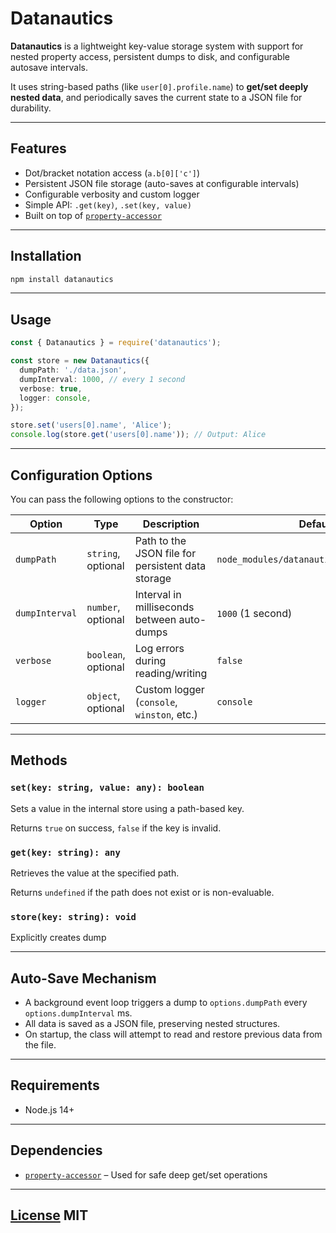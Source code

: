 # Datanautics

**Datanautics** is a lightweight key-value storage system with support for nested property access, persistent dumps to disk, and configurable autosave intervals.

It uses string-based paths (like `user[0].profile.name`) to **get/set deeply nested data**, and periodically saves the current state to a JSON file for durability.

---

## Features

- Dot/bracket notation access (`a.b[0]['c']`)
- Persistent JSON file storage (auto-saves at configurable intervals)
- Configurable verbosity and custom logger
- Simple API: `.get(key)`, `.set(key, value)`
- Built on top of [`property-accessor`](https://npmjs.com/package/property-accessor)

---

## Installation

```bash
npm install datanautics
```

---

## Usage

```ts
const { Datanautics } = require('datanautics');

const store = new Datanautics({
  dumpPath: './data.json',
  dumpInterval: 1000, // every 1 second
  verbose: true,
  logger: console,
});

store.set('users[0].name', 'Alice');
console.log(store.get('users[0].name')); // Output: Alice
```

---

## Configuration Options

You can pass the following options to the constructor:

| Option         | Type                | Description                                       | Default                                   |
| -------------- | ------------------- | ------------------------------------------------- | ----------------------------------------- |
| `dumpPath`     | `string`, optional  | Path to the JSON file for persistent data storage | `node_modules/datanautics/data/data.json` |
| `dumpInterval` | `number`, optional  | Interval in milliseconds between auto-dumps       | `1000` (1 second)                         |
| `verbose`      | `boolean`, optional | Log errors during reading/writing                 | `false`                                   |
| `logger`       | `object`, optional  | Custom logger (`console`, `winston`, etc.)        | `console`                                 |

---

## Methods

### `set(key: string, value: any): boolean`

Sets a value in the internal store using a path-based key.

Returns `true` on success, `false` if the key is invalid.

### `get(key: string): any`

Retrieves the value at the specified path.

Returns `undefined` if the path does not exist or is non-evaluable.

### `store(key: string): void`

Explicitly creates dump

---

## Auto-Save Mechanism

- A background event loop triggers a dump to `options.dumpPath` every `options.dumpInterval` ms.
- All data is saved as a JSON file, preserving nested structures.
- On startup, the class will attempt to read and restore previous data from the file.

---

## Requirements

- Node.js 14+

---

## Dependencies

- [`property-accessor`](https://npmjs.com/package/property-accessor) – Used for safe deep get/set operations

---

## [License](./LICENSE) MIT
